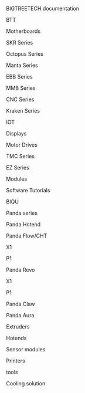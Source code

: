 BIGTREETECH documentation

BTT

Motherboards

SKR Series

Octopus Series

Manta Series

EBB Series

MMB Series

CNC Series

Kraken Series

IOT

Displays

Motor Drives

TMC Series

EZ Series

Modules

Software Tutorials

BIQU

Panda series

Panda Hotend

Panda Flow/CHT

X1

P1

Panda Revo

X1

P1

Panda Claw

Panda Aura

Extruders

Hotends

Sensor modules

Printers

tools

Cooling solution


